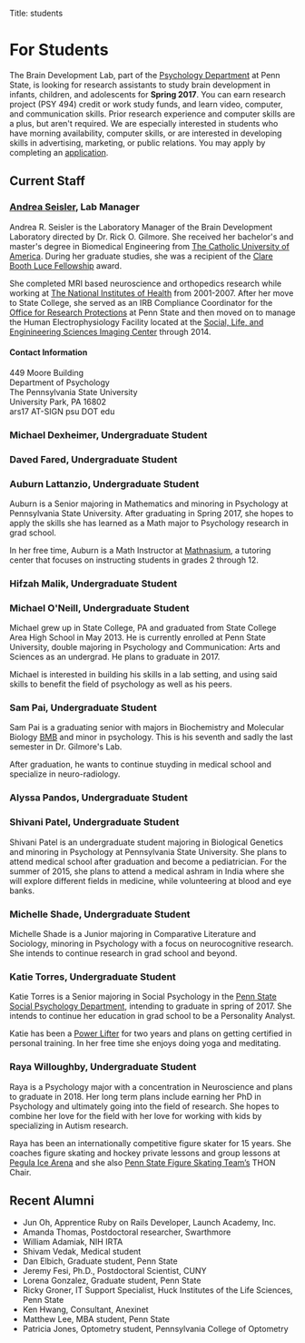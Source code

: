 Title: students

# For Students

The Brain Development Lab, part of the [Psychology Department](http://psych.la.psu.edu) at Penn State, is looking for research assistants to study brain development in infants, children, and adolescents for **Spring 2017**. You can earn research project (PSY 494) credit or work study funds, and learn video, computer, and communication skills. Prior research experience and computer skills are a plus, but aren't required. We are especially interested in students who have morning availability, computer skills, or are interested in developing skills in advertising, marketing, or public relations. You may apply by completing an [application](https://docs.google.com/forms/d/1HgafpfTVPyMk_Wzf4b_ubzig_fs4lFGS6qh_y0sa0uE/viewform).

## Current Staff
### [Andrea Seisler](mailto:ars17psu@gmail.com), Lab Manager
Andrea R. Seisler is the Laboratory Manager of the Brain Development Laboratory directed by Dr. Rick O. Gilmore. She received her bachelor's and master's degree in Biomedical Engineering from [The Catholic University of America](http://www.cua.edu/). During her graduate studies, she was a recipient of the [Clare Booth Luce Fellowship](http://www.hluce.org/cblprogram.aspx) award.

She completed MRI based neuroscience and orthopedics research while working at [The National Institutes of Health](http://www.nih.gov/) from 2001-2007. After her move to State College, she served as an IRB Compliance Coordinator for the [Office for Research Protections](http://www.research.psu.edu/orp/humans) at Penn State and then moved on to manage the Human Electrophysiology Facility located at the [Social, Life, and Enginineering Sciences Imaging Center](http://www.imaging.psu.edu/) through 2014.

#### Contact Information
<p>449 Moore Building<br/>
Department of Psychology<br/>
The Pennsylvania State University<br/>
University Park, PA 16802<br/>
ars17 AT-SIGN psu DOT edu</p>

### Michael Dexheimer, Undergraduate Student

### Daved Fared, Undergraduate Student

### Auburn Lattanzio, Undergraduate Student

Auburn is a Senior majoring in Mathematics and minoring in Psychology at Pennsylvania State University. After graduating in Spring 2017, she hopes to apply the skills she has learned as a Math major to Psychology research in grad school.

In her free time, Auburn is a Math Instructor at [Mathnasium](http://www.mathnasium.com/statecollege/our-team), a tutoring center that focuses on instructing students in grades 2 through 12.

### Hifzah Malik, Undergraduate Student  

### Michael O'Neill, Undergraduate Student
Michael grew up in State College, PA and graduated from State College Area High School in May 2013. He is currently enrolled at Penn State University, double majoring in Psychology and Communication: Arts and Sciences as an undergrad. He plans to graduate in 2017.

Michael is interested in building his skills in a lab setting, and using said skills to benefit the field of psychology as well as his peers.

### Sam Pai, Undergraduate Student

Sam Pai is a graduating senior with majors in Biochemistry and Molecular Biology [BMB](http://bmb.psu.edu/) and minor in psychology. This is his seventh and sadly the last semester in Dr. Gilmore's Lab.

After graduation, he wants to continue stuyding in medical school and specialize in neuro-radiology.

### Alyssa Pandos, Undergraduate Student  

### Shivani Patel, Undergraduate Student

Shivani Patel is an undergraduate student majoring in Biological Genetics and minoring in Psychology at Pennsylvania State University. She plans to attend medical school after graduation and become a pediatrician. For the summer of 2015, she plans to attend a medical ashram in India where she will explore different fields in medicine, while volunteering at blood and eye banks.

### ​Michelle Shade, Undergraduate Student  

​Michelle Shade is a​​ Junior ​majoring in Comparative Literature and Sociology, minoring in Psychology with a focus on ​neurocognitive research.​ She intends to continue research in grad school and beyond.​

### Katie Torres, Undergraduate Student  

Katie Torres is a Senior majoring in Social Psychology in the [Penn State Social Psychology Department](http://psych.la.psu.edu/graduate/program-areas/social), intending to graduate in spring of 2017. She intends to continue her education in grad school to be a Personality Analyst. 

Katie has been a [Power Lifter](http://sites.psu.edu/clubsports/clubs/powerlifting/) for two years and plans on getting certified in personal training. In her free time she enjoys doing yoga and meditating.  


### Raya Willoughby, Undergraduate Student  
Raya is a Psychology major with a concentration in Neuroscience and plans to graduate in 2018. Her long term plans include earning her PhD in Psychology and ultimately going into the field of research. She hopes to combine her love for the field with her love for working with kids by specializing in Autism research.

Raya has been an internationally competitive figure skater for 15 years. She coaches figure skating and hockey private lessons and group lessons at [Pegula Ice Arena](http://www.gopsusports.com/pegula-ice-arena/) and she also [Penn State Figure Skating Team’s](http://onwardstate.com/2016/01/27/video-the-penn-state-figuring-skating-team-glides-to-success/) THON Chair.


## Recent Alumni

- Jun Oh, Apprentice Ruby on Rails Developer, Launch Academy, Inc.
- Amanda Thomas, Postdoctoral researcher, Swarthmore
- William Adamiak, NIH IRTA
- Shivam Vedak, Medical student
- Dan Elbich, Graduate student, Penn State
- Jeremy Fesi, Ph.D., Postdoctoral Scientist, CUNY
- Lorena Gonzalez, Graduate student, Penn State
- Ricky Groner, IT Support Specialist, Huck Institutes of the Life Sciences, Penn State
- Ken Hwang, Consultant, Anexinet
- Matthew Lee, MBA student, Penn State
- Patricia Jones, Optometry student, Pennsylvania College of Optometry
